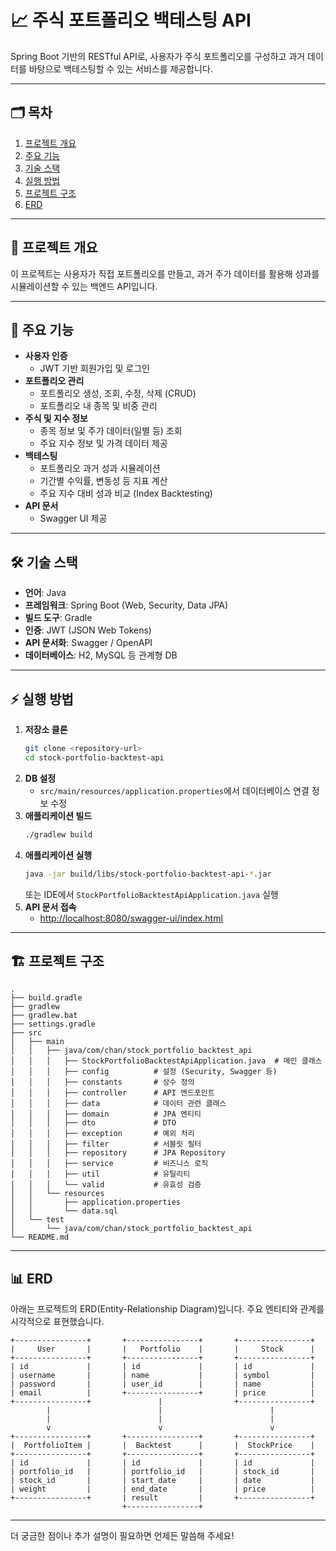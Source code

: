 # 📈 주식 포트폴리오 백테스팅 API

Spring Boot 기반의 RESTful API로, 사용자가 주식 포트폴리오를 구성하고 과거 데이터를 바탕으로 백테스팅할 수 있는 서비스를 제공합니다.

---

## 🗂️ 목차

1. [프로젝트 개요](#프로젝트-개요)
2. [주요 기능](#주요-기능)
3. [기술 스택](#기술-스택)
4. [실행 방법](#실행-방법)
5. [프로젝트 구조](#프로젝트-구조)
6. [ERD](#erd)

---

## 📌 프로젝트 개요

이 프로젝트는 사용자가 직접 포트폴리오를 만들고, 과거 주가 데이터를 활용해 성과를 시뮬레이션할 수 있는 백엔드 API입니다.

---

## 🚀 주요 기능

- **사용자 인증**
  - JWT 기반 회원가입 및 로그인
- **포트폴리오 관리**
  - 포트폴리오 생성, 조회, 수정, 삭제 (CRUD)
  - 포트폴리오 내 종목 및 비중 관리
- **주식 및 지수 정보**
  - 종목 정보 및 주가 데이터(일별 등) 조회
  - 주요 지수 정보 및 가격 데이터 제공
- **백테스팅**
  - 포트폴리오 과거 성과 시뮬레이션
  - 기간별 수익률, 변동성 등 지표 계산
  - 주요 지수 대비 성과 비교 (Index Backtesting)
- **API 문서**
  - Swagger UI 제공

---

## 🛠️ 기술 스택

- **언어**: Java
- **프레임워크**: Spring Boot (Web, Security, Data JPA)
- **빌드 도구**: Gradle
- **인증**: JWT (JSON Web Tokens)
- **API 문서화**: Swagger / OpenAPI
- **데이터베이스**: H2, MySQL 등 관계형 DB

---

## ⚡ 실행 방법

1. **저장소 클론**
   ```bash
   git clone <repository-url>
   cd stock-portfolio-backtest-api
   ```
2. **DB 설정**
   - `src/main/resources/application.properties`에서 데이터베이스 연결 정보 수정
3. **애플리케이션 빌드**
   ```bash
   ./gradlew build
   ```
4. **애플리케이션 실행**
   ```bash
   java -jar build/libs/stock-portfolio-backtest-api-*.jar
   ```
   또는 IDE에서 `StockPortfolioBacktestApiApplication.java` 실행
5. **API 문서 접속**
   - [http://localhost:8080/swagger-ui/index.html](http://localhost:8080/swagger-ui/index.html)

---

## 🏗️ 프로젝트 구조

```
.
├── build.gradle
├── gradlew
├── gradlew.bat
├── settings.gradle
├── src
│   ├── main
│   │   ├── java/com/chan/stock_portfolio_backtest_api
│   │   │   ├── StockPortfolioBacktestApiApplication.java  # 메인 클래스
│   │   │   ├── config          # 설정 (Security, Swagger 등)
│   │   │   ├── constants       # 상수 정의
│   │   │   ├── controller      # API 엔드포인트
│   │   │   ├── data            # 데이터 관련 클래스
│   │   │   ├── domain          # JPA 엔티티
│   │   │   ├── dto             # DTO
│   │   │   ├── exception       # 예외 처리
│   │   │   ├── filter          # 서블릿 필터
│   │   │   ├── repository      # JPA Repository
│   │   │   ├── service         # 비즈니스 로직
│   │   │   ├── util            # 유틸리티
│   │   │   └── valid           # 유효성 검증
│   │   └── resources
│   │       ├── application.properties
│   │       └── data.sql
│   └── test
│       └── java/com/chan/stock_portfolio_backtest_api
└── README.md
```

---

## 📊 ERD

아래는 프로젝트의 ERD(Entity-Relationship Diagram)입니다. 주요 엔티티와 관계를 시각적으로 표현했습니다.

```
+----------------+       +----------------+       +----------------+
|     User       |       |   Portfolio    |       |     Stock      |
+----------------+       +----------------+       +----------------+
| id             |       | id             |       | id             |
| username       |       | name           |       | symbol         |
| password       |       | user_id        |       | name           |
| email          |       +----------------+       | price          |
+----------------+               |                +----------------+
        |                        |                        |
        |                        |                        |
        v                        v                        v
+----------------+       +----------------+       +----------------+
|  PortfolioItem |       |  Backtest      |       |  StockPrice    |
+----------------+       +----------------+       +----------------+
| id             |       | id             |       | id             |
| portfolio_id   |       | portfolio_id   |       | stock_id       |
| stock_id       |       | start_date     |       | date           |
| weight         |       | end_date       |       | price          |
+----------------+       | result         |       +----------------+
                         +----------------+
```

---

더 궁금한 점이나 추가 설명이 필요하면 언제든 말씀해 주세요!
